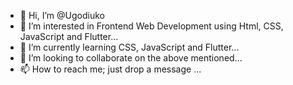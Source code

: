 - 👋 Hi, I’m @Ugodiuko
- 👀 I’m interested in Frontend Web Development using Html, CSS, JavaScript and Flutter...
- 🌱 I’m currently learning CSS, JavaScript and Flutter...
- 💞️ I’m looking to collaborate on the above mentioned...
- 📫 How to reach me; just drop a message ...

<!---
Ugodiuko/Ugodiuko is a ✨ special ✨ repository because its `README.md` (this file) appears on your GitHub profile.
You can click the Preview link to take a look at your changes.
--->
